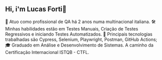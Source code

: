 ## Hi, i'm Lucas Forti👋

🎯 Atuo como profissional de QA há 2 anos numa multinacional italiana.
🛠️ Minhas habilidades estão em Testes Manuais, Criação de Testes Regressivos e iniciando Testes Automatizados.
🚀 Principais tecnologias trabalhadas são Cypress, Selenium, Playwright, Postman, GitHub Actions;
🎓 Graduado em Análise e Desenvolvimento de Sistemas. A caminho da Certificação Internacional ISTQB - CTFL.

<!--
**Lucasforti/Lucasforti** is a ✨ _special_ ✨ repository because its `README.md` (this file) appears on your GitHub profile.

Here are some ideas to get you started:

- 🔭 I’m currently working on ...
- 🌱 I’m currently learning ...
- 👯 I’m looking to collaborate on ...
- 🤔 I’m looking for help with ...
- 💬 Ask me about ...
- 📫 How to reach me: ...
- 😄 Pronouns: ...
- ⚡ Fun fact: ...
-->
